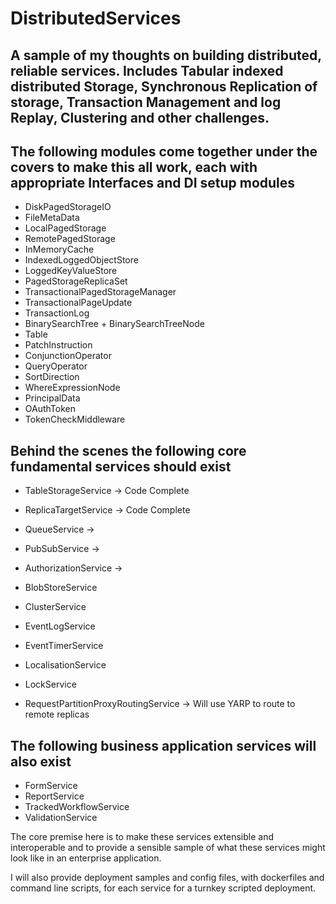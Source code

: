 # DistributedServices
A sample of my thoughts on building distributed, reliable services.
Includes Tabular indexed distributed Storage, Synchronous Replication of storage, Transaction Management and log Replay, Clustering and other challenges. 
---------------------------------------------------------------------------------

The following modules come together under the covers to make this all work, each with appropriate Interfaces and DI setup modules
------------------------
- DiskPagedStorageIO
- FileMetaData
- LocalPagedStorage
- RemotePagedStorage
- InMemoryCache
- IndexedLoggedObjectStore
- LoggedKeyValueStore
- PagedStorageReplicaSet
- TransactionalPagedStorageManager
- TransactionalPageUpdate
- TransactionLog
- BinarySearchTree + BinarySearchTreeNode
- Table<T>
- PatchInstruction
- ConjunctionOperator
- QueryOperator
- SortDirection
- WhereExpressionNode
- PrincipalData
- OAuthToken
- TokenCheckMiddleware

Behind the scenes the following core fundamental services should exist
--------------------
- TableStorageService -> Code Complete
- ReplicaTargetService -> Code Complete
- QueueService -> 
- PubSubService -> 
- AuthorizationService -> 
- BlobStoreService 
- ClusterService
- EventLogService
- EventTimerService
- LocalisationService
- LockService

- RequestPartitionProxyRoutingService -> Will use YARP to route to remote replicas

The following business application services will also exist
------------------
- FormService
- ReportService
- TrackedWorkflowService
- ValidationService

The core premise here is to make these services extensible and interoperable and to provide a sensible sample of what these services might look like in an enterprise application. 

I will also provide deployment samples and config files, with dockerfiles and command line scripts, for each service for a turnkey scripted deployment.

